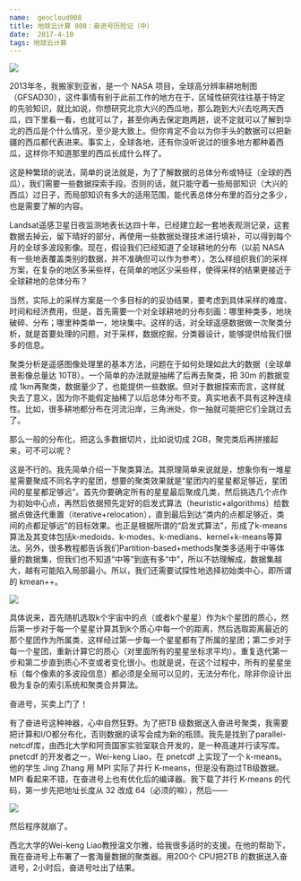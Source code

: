 ```yaml
---
name:  geocloud008
title: 地球云计算 008：奋进号历险记（中）
date:  2017-4-10
tags: 地球云计算
---
```

<!-- more -->
![](/cnblog/uploads/geocloud008.jpg)

2013年冬，我搬家到亚省，是一个 NASA 项目，全球高分辨率耕地制图（GFSAD30），这件事情有别于此前工作的地方在于，区域性研究往往基于特定的先验知识，就比如说，你想研究北京大兴的西瓜地，那么跑到大兴去吃两天西瓜，四下里看一看，也就可以了，甚至你再去保定跑两趟，说不定就可以了解到华北的西瓜是个什么情况，至少是大致上。但你肯定不会以为你手头的数据可以把新疆的西瓜都代表进来。事实上，全球各地，还有你没听说过的很多地方都种着西瓜，这样你不知道那里的西瓜长成什么样了。

这是种繁琐的说法，简单的说法就是，为了了解数据的总体分布或特征（全球的西瓜），我们需要一些数据探索手段。否则的话，就只能守着一些局部知识（大兴的西瓜）过日子，而局部知识有多大的适用范围，能代表总体分布里的百分之多少，也是需要了解的内容。

Landsat遥感卫星日夜监测地表长达四十年，已经建立起一套地表观测记录，这套数据去掉云，留下晴好的部分，再使用一些数据处理技术进行填补，可以得到每个月的全球多波段影像。现在，假设我们已经知道了全球耕地的分布（以前 NASA有一些地表覆盖类别的数据，并不准确但可以作为参考），怎么样组织我们的采样方案，在复杂的地区多采些样，在简单的地区少采些样，使得采样的结果更接近于全球耕地的总体分布？

当然，实际上的采样方案是一个多目标的的妥协结果，要考虑到具体采样的难度、时间和经济费用，但是，首先需要一个对全球耕地的分布刻画：哪里种类多，地块破碎、分布；哪里种类单一，地块集中。这样的话，对全球遥感数据做一次聚类分析，就是首要处理的问题，对于采样，数据挖掘，分类器设计，能够提供给我们很多的信息。

聚类分析是遥感图像处理里的基本方法，问题在于如何处理如此大的数据（全球单景影像总量达 10TB）。一个简单的办法就是抽稀了后再去聚类，把 30m 的数据变成 1km再聚类，数据量少了，也能提供一些数据。但对于数据探索而言，这样就失去了意义，因为你不能假定抽稀了以后总体分布不变。真实地表不具有这种连续性。比如，很多耕地都分布在河流沿岸，三角洲处，你一抽就可能把它们全跳过去了。

那么一般的分布化，把这么多数据切片，比如说切成 2GB，聚完类后再拼接起来，可不可以呢？

这是不行的。我先简单介绍一下聚类算法。其原理简单来说就是，想象你有一堆星星需要聚成不同名字的星团，想要的聚类效果就是“星团内的星星都足够近，星团间的星星都足够远”。首先你要确定所有的星星最后聚成几类，然后挑选几个点作为初始中心点，再然后依据预先定好的启发式算法（heuristic+algorithms）给数据点做迭代重置（iterative+relocation），直到最后到达“类内的点都足够近，类间的点都足够远”的目标效果。也正是根据所谓的“启发式算法”，形成了k-means算法及其变体包括k-medoids、k-modes、k-medians、kernel+k-means等算法。另外，很多教程都告诉我们Partition-based+methods聚类多适用于中等体量的数据集，但我们也不知道“中等”到底有多“中”，所以不妨理解成，数据集越大，越有可能陷入局部最小。所以，我们还需要试探性地选择初始类中心，即所谓的 kmean++。

![](/uploads/geocloud008a.png)

具体说来，首先随机选取k个宇宙中的点（或者k个星星）作为k个星团的质心，然后第一步对于每一个星星计算其到k个质心中每一个的距离，然后选取距离最近的那个星团作为所属类，这样经过第一步每一个星星都有了所属的星团；第二步对于每一个星团，重新计算它的质心（对里面所有的星星坐标求平均）。重复迭代第一步和第二步直到质心不变或者变化很小。也就是说，在这个过程中，所有的星星坐标（每个像素的多波段信息）都必须是全局可以见的，无法分布化，除非你设计出极为复杂的索引系统和聚类合并算法。

奋进号，买卖上门了！

有了奋进号这种神器，心中自然狂野。为了把TB 级数据送入奋进号聚类，我需要把计算和I/O都分布化，否则数据的读写会成为新的瓶颈。我先是找到了parallel-netcdf库，由西北大学和阿贡国家实验室联合开发的，是一种高速并行读写库。pnetcdf 的开发者之一，Wei-keng Liao，在 pnetcdf 上实现了一个 k-means。他的学生 Jing Zhang 用 MPI 实际了并行 K-means，但是没有跑过TB级数据。MPI 看起来不错，在奋进号上也有优化后的编译器。我下载了并行 K-means 的代码，第一步先把地址长度从 32 改成 64（必须的嘛），然后——

![](/uploads/geocloud008b.jpg)

然后程序就崩了。

西北大学的Wei-keng Liao教授温文尔雅，给我很多适时的支援。在他的帮助下，我在奋进号上布署了一套海量数据的聚类器。用200个 CPU把2TB 的数据送入奋进号，2小时后，奋进号吐出了结果。
